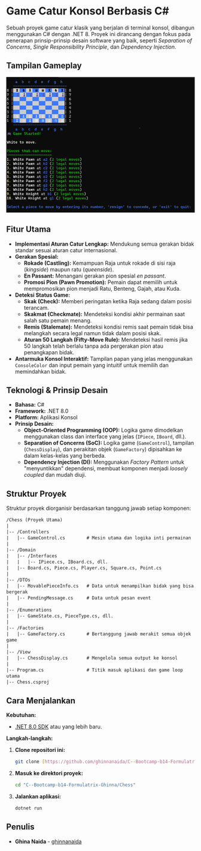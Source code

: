 # Game Catur Konsol Berbasis C#

Sebuah proyek game catur klasik yang berjalan di terminal konsol, dibangun menggunakan C# dengan .NET 8. Proyek ini dirancang dengan fokus pada penerapan prinsip-prinsip desain software yang baik, seperti *Separation of Concerns*, *Single Responsibility Principle*, dan *Dependency Injection*.

## Tampilan Gameplay
![Screenshot Gameplay Catur](https://github.com/ghinnanaida/C--Bootcamp-b14-Formulatrix-Ghinna/raw/main/Chess/docs/gameplay-demo.png)

## Fitur Utama
- **Implementasi Aturan Catur Lengkap:** Mendukung semua gerakan bidak standar sesuai aturan catur internasional.
- **Gerakan Spesial:**
    - **Rokade (Castling):** Kemampuan Raja untuk rokade di sisi raja (*kingside*) maupun ratu (*queenside*).
    - **En Passant:** Menangani gerakan pion spesial *en passant*.
    - **Promosi Pion (Pawn Promotion):** Pemain dapat memilih untuk mempromosikan pion menjadi Ratu, Benteng, Gajah, atau Kuda.
- **Deteksi Status Game:**
    - **Skak (Check):** Memberi peringatan ketika Raja sedang dalam posisi terancam.
    - **Skakmat (Checkmate):** Mendeteksi kondisi akhir permainan saat salah satu pemain menang.
    - **Remis (Stalemate):** Mendeteksi kondisi remis saat pemain tidak bisa melangkah secara legal namun tidak dalam posisi skak.
    - **Aturan 50 Langkah (Fifty-Move Rule):** Mendeteksi hasil remis jika 50 langkah telah berlalu tanpa ada pergerakan pion atau penangkapan bidak.
- **Antarmuka Konsol Interaktif:** Tampilan papan yang jelas menggunakan `ConsoleColor` dan input pemain yang intuitif untuk memilih dan memindahkan bidak.

## Teknologi & Prinsip Desain
- **Bahasa:** C#
- **Framework:** .NET 8.0
- **Platform:** Aplikasi Konsol
- **Prinsip Desain:**
    - **Object-Oriented Programming (OOP):** Logika game dimodelkan menggunakan class dan interface yang jelas (`IPiece`, `IBoard`, dll.).
    - **Separation of Concerns (SoC):** Logika game (`GameControl`), tampilan (`ChessDisplay`), dan perakitan objek (`GameFactory`) dipisahkan ke dalam kelas-kelas yang berbeda.
    - **Dependency Injection (DI):** Menggunakan *Factory Pattern* untuk "menyuntikkan" dependensi, membuat komponen menjadi *loosely coupled* dan mudah diuji.

## Struktur Proyek
Struktur proyek diorganisir berdasarkan tanggung jawab setiap komponen:
```
/Chess (Proyek Utama)
|
|-- /Controllers
|   |-- GameControl.cs        # Mesin utama dan logika inti permainan
|
|-- /Domain
|   |-- /Interfaces
|   |   |-- IPiece.cs, IBoard.cs, dll.
|   |-- Board.cs, Piece.cs, Player.cs, Square.cs, Point.cs
|
|-- /DTOs
|   |-- MovablePieceInfo.cs   # Data untuk menampilkan bidak yang bisa bergerak
|   |-- PendingMessage.cs     # Data untuk pesan event
|
|-- /Enumerations
|   |-- GameState.cs, PieceType.cs, dll.
|
|-- /Factories
|   |-- GameFactory.cs        # Bertanggung jawab merakit semua objek game
|
|-- /View
|   |-- ChessDisplay.cs       # Mengelola semua output ke konsol
|
|-- Program.cs                # Titik masuk aplikasi dan game loop utama
|-- Chess.csproj
```

## Cara Menjalankan

**Kebutuhan:**
- [.NET 8.0 SDK](https://dotnet.microsoft.com/download/dotnet/8.0) atau yang lebih baru.

**Langkah-langkah:**
1.  **Clone repositori ini:**
    ```bash
    git clone [https://github.com/ghinnanaida/C--Bootcamp-b14-Formulatrix-Ghinna.git](https://github.com/ghinnanaida/C--Bootcamp-b14-Formulatrix-Ghinna.git)
    ```
2.  **Masuk ke direktori proyek:**
    ```bash
    cd "C--Bootcamp-b14-Formulatrix-Ghinna/Chess"
    ```
3.  **Jalankan aplikasi:**
    ```bash
    dotnet run
    ```

## Penulis
- **Ghina Naida** - [ghinnanaida](https://github.com/ghinnanaida)
